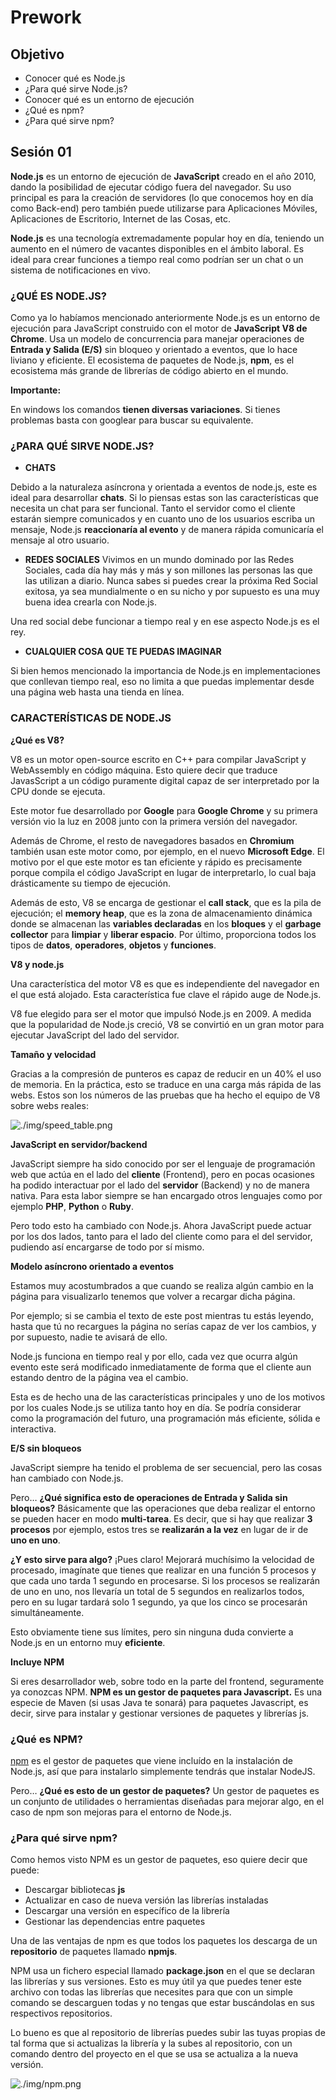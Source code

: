 # Prework

## Objetivo

  * Conocer qué es Node.js
  * ¿Para qué sirve Node.js?
  * Conocer qué es un entorno de ejecución
  * ¿Qué es npm?
  * ¿Para qué sirve npm?

## Sesión 01

**Node.js** es un entorno de ejecución de **JavaScript** creado en el año 2010, dando la posibilidad de ejecutar código fuera del navegador. Su uso principal es para la creación de servidores (lo que conocemos hoy en día como Back-end) pero también puede utilizarse para Aplicaciones Móviles, Aplicaciones de Escritorio, Internet de las Cosas, etc.

**Node.js** es una tecnología extremadamente popular hoy en día, teniendo un aumento en el número de vacantes disponibles en el ámbito laboral. Es ideal para crear funciones a tiempo real como podrían ser un chat o un sistema de notificaciones en vivo.

### **¿QUÉ ES NODE.JS?**

Como ya lo habíamos mencionado anteriormente Node.js es un entorno de ejecución para JavaScript construido con el motor de **JavaScript V8 de Chrome**. Usa un modelo de concurrencia para manejar operaciones de **Entrada y Salida (E/S)** sin bloqueo y orientado a eventos, que lo hace liviano y eficiente. El ecosistema de paquetes de Node.js, **npm**, es el ecosistema más grande de librerías de código abierto en el mundo.

**Importante:**

En windows los comandos **tienen diversas variaciones**. Si tienes problemas basta con googlear para buscar su equivalente.


### **¿PARA QUÉ SIRVE NODE.JS?**

* **CHATS**

Debido a la naturaleza asíncrona y orientada a eventos de node.js, este es ideal para desarrollar **chats**. Si lo piensas estas son las características que necesita un chat para ser funcional.
Tanto el servidor como el cliente estarán siempre comunicados y en cuanto uno de los usuarios escriba un mensaje, Node.js **reaccionaría al evento** y de manera rápida comunicaría el mensaje al otro usuario.

* **REDES SOCIALES**
Vivimos en un mundo dominado por las Redes Sociales, cada día hay más y más y son millones las personas las que las utilizan a diario. Nunca sabes si puedes crear la próxima Red Social exitosa, ya sea mundialmente o en su nicho y por supuesto es una muy buena idea crearla con Node.js.

Una red social debe funcionar a tiempo real y en ese aspecto Node.js es el rey.

* **CUALQUIER COSA QUE TE PUEDAS IMAGINAR**

Si bien hemos mencionado la importancia de Node.js en implementaciones que conllevan tiempo real, eso no limita a que puedas implementar desde una página web hasta una tienda en línea.


### CARACTERÍSTICAS DE NODE.JS

**¿Qué es V8?**

V8 es un motor open-source escrito en C++ para compilar JavaScript y WebAssembly en código máquina. Esto quiere decir que traduce JavasScript a un código puramente digital capaz de ser interpretado por la CPU donde se ejecuta.

Este motor fue desarrollado por **Google** para **Google Chrome** y su primera versión vio la luz en 2008 junto con la primera versión del navegador.

Además de Chrome, el resto de navegadores basados en **Chromium** también usan este motor como, por ejemplo, en el nuevo **Microsoft Edge**. El motivo por el que este motor es tan eficiente y rápido es precisamente porque compila el código JavaScript en lugar de interpretarlo, lo cual baja drásticamente su tiempo de ejecución.

Además de esto, V8 se encarga de gestionar el **call stack**, que es la pila de ejecución; el **memory heap**, que es la zona de almacenamiento dinámica donde se almacenan las **variables declaradas** en los **bloques** y el **garbage collector** para **limpiar** y **liberar espacio**. Por último, proporciona todos los tipos de **datos**, **operadores**, **objetos** y **funciones**.

**V8 y node.js**

Una característica del motor V8 es que es independiente del navegador en el que está alojado. Esta característica fue clave el rápido auge de Node.js.

V8 fue elegido para ser el motor que impulsó Node.js en 2009. A medida que la popularidad de Node.js creció, V8 se convirtió en un gran motor para ejecutar JavaScript del lado del servidor.

**Tamaño y velocidad**

Gracias a la compresión de punteros es capaz de reducir en un 40% el uso de memoria. En la práctica, esto se traduce en una carga más rápida de las webs. Estos son los números de las pruebas que ha hecho el equipo de V8 sobre webs reales:

![./img/speed_table.png](./img/speed_table.png)

**JavaScript en servidor/backend**

JavaScript siempre ha sido conocido por ser el lenguaje de programación web que actúa en el lado del **cliente** (Frontend), pero en pocas ocasiones ha podido interactuar por el lado del **servidor** (Backend) y no de manera nativa. Para esta labor siempre se han encargado otros lenguajes como por ejemplo **PHP**, **Python** o **Ruby**.

Pero todo esto ha cambiado con Node.js. Ahora JavaScript puede actuar por los dos lados, tanto para el lado del cliente como para el del servidor, pudiendo así encargarse de todo por sí mismo.

**Modelo asíncrono orientado a eventos**

Estamos muy acostumbrados a que cuando se realiza algún cambio en la página para visualizarlo tenemos que volver a recargar dicha página.

Por ejemplo; si se cambia el texto de este post mientras tu estás leyendo, hasta que tú no recargues la página no serías capaz de ver los cambios, y por supuesto, nadie te avisará de ello.

Node.js funciona en tiempo real y por ello, cada vez que ocurra algún evento este será modificado inmediatamente de forma que el cliente aun estando dentro de la página vea el cambio.

Esta es de hecho una de las características principales y uno de los motivos por los cuales Node.js se utiliza tanto hoy en día. Se podría considerar como la programación del futuro, una programación más eficiente, sólida e interactiva.

**E/S sin bloqueos**

JavaScript siempre ha tenido el problema de ser secuencial, pero las cosas han cambiado con Node.js.

Pero… **¿Qué significa esto de operaciones de Entrada y Salida sin bloqueos?** Básicamente que las operaciones que deba realizar el entorno se pueden hacer en modo **multi-tarea**. Es decir, que si hay que realizar **3 procesos** por ejemplo, estos tres se **realizarán a la vez** en lugar de ir de **uno en uno**.

**¿Y esto sirve para algo?** ¡Pues claro! Mejorará muchísimo la velocidad de procesado, imagínate que tienes que realizar en una función 5 procesos y que cada uno tarda 1 segundo en procesarse. Si los procesos se realizarán de uno en uno, nos llevaría un total de 5 segundos en realizarlos todos, pero en su lugar tardará solo 1 segundo, ya que los cinco se procesarán simultáneamente.

Esto obviamente tiene sus límites, pero sin ninguna duda convierte a Node.js en un entorno muy **eficiente**.

**Incluye NPM**

Si eres desarrollador web, sobre todo en la parte del frontend, seguramente ya conozcas NPM. **NPM es un gestor de paquetes para Javascript.** Es una especie de Maven (si usas Java te sonará) para paquetes Javascript, es decir, sirve para instalar y gestionar versiones de paquetes y librerías js.

### ¿Qué es NPM?

[npm](https://www.npmjs.com) es el gestor de paquetes que viene incluído en la instalación de Node.js, así que para instalarlo simplemente tendrás que instalar NodeJS.

Pero… **¿Qué es esto de un gestor de paquetes?** Un gestor de paquetes es un conjunto de utilidades o herramientas diseñadas para mejorar algo, en el caso de npm son mejoras para el entorno de Node.js.
    
### ¿Para qué sirve npm?

Como hemos visto NPM es un gestor de paquetes, eso quiere decir que puede:

* Descargar bibliotecas **js**
* Actualizar en caso de nueva versión las librerías instaladas
* Descargar una versión en específico de la librería
* Gestionar las dependencias entre paquetes

Una de las ventajas de npm es que todos los paquetes los descarga de un **repositorio** de paquetes llamado **npmjs**.

NPM usa un fichero especial llamado **package.json** en el que se declaran las librerías y sus versiones. Esto es muy útil ya que puedes tener este archivo con todas las librerías que necesites para que con un simple comando se descarguen todas y no tengas que estar buscándolas en sus respectivos repositorios.

Lo bueno es que al repositorio de librerías puedes subir las tuyas propias de tal forma que si actualizas la librería y la subes al repositorio, con un comando dentro del proyecto en el que se usa se actualiza a la nueva versión.

![./img/npm.png](./img/npm.png)

